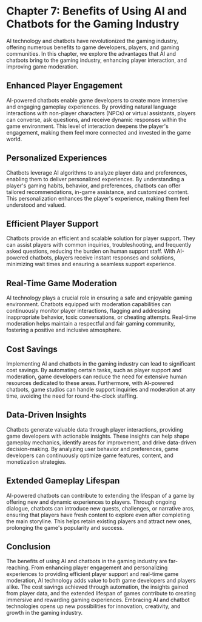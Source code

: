 Chapter 7: Benefits of Using AI and Chatbots for the Gaming Industry
====================================================================

AI technology and chatbots have revolutionized the gaming industry, offering numerous benefits to game developers, players, and gaming communities. In this chapter, we explore the advantages that AI and chatbots bring to the gaming industry, enhancing player interaction, and improving game moderation.

Enhanced Player Engagement
--------------------------

AI-powered chatbots enable game developers to create more immersive and engaging gameplay experiences. By providing natural language interactions with non-player characters (NPCs) or virtual assistants, players can converse, ask questions, and receive dynamic responses within the game environment. This level of interaction deepens the player's engagement, making them feel more connected and invested in the game world.

Personalized Experiences
------------------------

Chatbots leverage AI algorithms to analyze player data and preferences, enabling them to deliver personalized experiences. By understanding a player's gaming habits, behavior, and preferences, chatbots can offer tailored recommendations, in-game assistance, and customized content. This personalization enhances the player's experience, making them feel understood and valued.

Efficient Player Support
------------------------

Chatbots provide an efficient and scalable solution for player support. They can assist players with common inquiries, troubleshooting, and frequently asked questions, reducing the burden on human support staff. With AI-powered chatbots, players receive instant responses and solutions, minimizing wait times and ensuring a seamless support experience.

Real-Time Game Moderation
-------------------------

AI technology plays a crucial role in ensuring a safe and enjoyable gaming environment. Chatbots equipped with moderation capabilities can continuously monitor player interactions, flagging and addressing inappropriate behavior, toxic conversations, or cheating attempts. Real-time moderation helps maintain a respectful and fair gaming community, fostering a positive and inclusive atmosphere.

Cost Savings
------------

Implementing AI and chatbots in the gaming industry can lead to significant cost savings. By automating certain tasks, such as player support and moderation, game developers can reduce the need for extensive human resources dedicated to these areas. Furthermore, with AI-powered chatbots, game studios can handle support inquiries and moderation at any time, avoiding the need for round-the-clock staffing.

Data-Driven Insights
--------------------

Chatbots generate valuable data through player interactions, providing game developers with actionable insights. These insights can help shape gameplay mechanics, identify areas for improvement, and drive data-driven decision-making. By analyzing user behavior and preferences, game developers can continuously optimize game features, content, and monetization strategies.

Extended Gameplay Lifespan
--------------------------

AI-powered chatbots can contribute to extending the lifespan of a game by offering new and dynamic experiences to players. Through ongoing dialogue, chatbots can introduce new quests, challenges, or narrative arcs, ensuring that players have fresh content to explore even after completing the main storyline. This helps retain existing players and attract new ones, prolonging the game's popularity and success.

Conclusion
----------

The benefits of using AI and chatbots in the gaming industry are far-reaching. From enhancing player engagement and personalizing experiences to providing efficient player support and real-time game moderation, AI technology adds value to both game developers and players alike. The cost savings achieved through automation, the insights gained from player data, and the extended lifespan of games contribute to creating immersive and rewarding gaming experiences. Embracing AI and chatbot technologies opens up new possibilities for innovation, creativity, and growth in the gaming industry.
